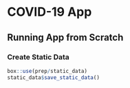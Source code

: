 # COVID-19 App 


## Running App from Scratch 

### Create Static Data 

```r
box::use(prep/static_data)
static_data$save_static_data() 
```



